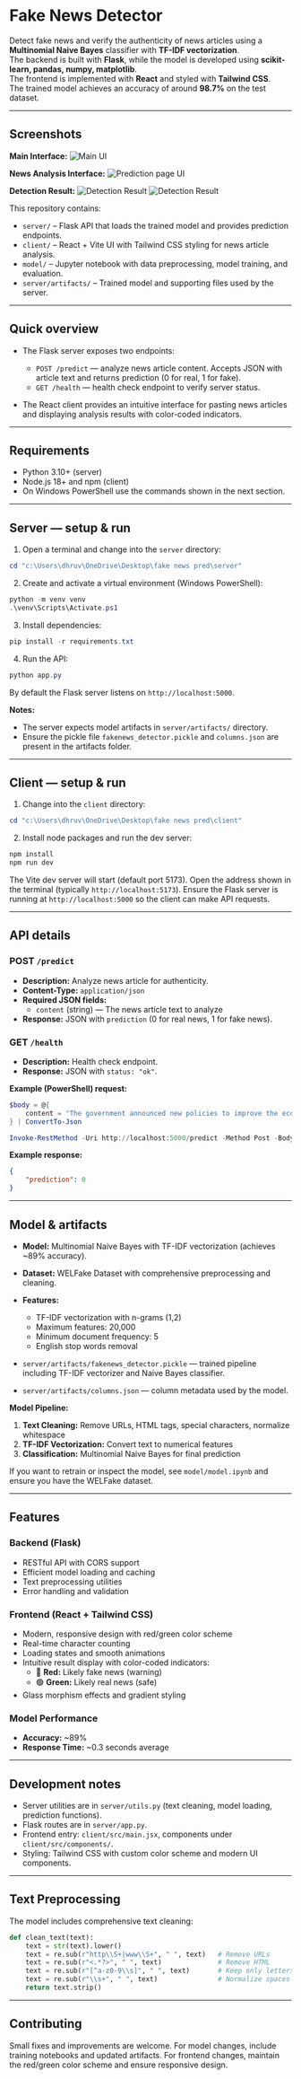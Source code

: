 # Fake News Detector

Detect fake news and verify the authenticity of news articles using a **Multinomial Naive Bayes** classifier with **TF-IDF vectorization**.  
The backend is built with **Flask**, while the model is developed using **scikit-learn, pandas, numpy, matplotlib**.  
The frontend is implemented with **React** and styled with **Tailwind CSS**.  
The trained model achieves an accuracy of around **98.7%** on the test dataset.

---

## Screenshots
**Main Interface:**
![Main UI](client/src/assets/1.png)

**News Analysis Interface:**
![Prediction page UI](client/src/assets/4.png)

**Detection Result:**
![Detection Result](client/src/assets/2.png)
![Detection Result](client/src/assets/3.png)

This repository contains:

- `server/` – Flask API that loads the trained model and provides prediction endpoints.
- `client/` – React + Vite UI with Tailwind CSS styling for news article analysis.
- `model/` – Jupyter notebook with data preprocessing, model training, and evaluation.
- `server/artifacts/` – Trained model and supporting files used by the server.

---

## Quick overview

- The Flask server exposes two endpoints:
  - `POST /predict` — analyze news article content. Accepts JSON with article text and returns prediction (0 for real, 1 for fake).
  - `GET /health` — health check endpoint to verify server status.

- The React client provides an intuitive interface for pasting news articles and displaying analysis results with color-coded indicators.

---

## Requirements

- Python 3.10+ (server)
- Node.js 18+ and npm (client)
- On Windows PowerShell use the commands shown in the next section.

---

## Server — setup & run

1. Open a terminal and change into the `server` directory:

```powershell
cd "c:\Users\dhruv\OneDrive\Desktop\fake news pred\server"
```

2. Create and activate a virtual environment (Windows PowerShell):

```powershell
python -m venv venv
.\venv\Scripts\Activate.ps1
```

3. Install dependencies:

```powershell
pip install -r requirements.txt
```

4. Run the API:

```powershell
python app.py
```

By default the Flask server listens on `http://localhost:5000`.

**Notes:**

* The server expects model artifacts in `server/artifacts/` directory.
* Ensure the pickle file `fakenews_detector.pickle` and `columns.json` are present in the artifacts folder.

---

## Client — setup & run

1. Change into the `client` directory:

```powershell
cd "c:\Users\dhruv\OneDrive\Desktop\fake news pred\client"
```

2. Install node packages and run the dev server:

```powershell
npm install
npm run dev
```

The Vite dev server will start (default port 5173). Open the address shown in the terminal (typically `http://localhost:5173`).
Ensure the Flask server is running at `http://localhost:5000` so the client can make API requests.

---

## API details

### POST `/predict`

* **Description:** Analyze news article for authenticity.
* **Content-Type:** `application/json`
* **Required JSON fields:**
  * `content` (string) — The news article text to analyze
* **Response:** JSON with `prediction` (0 for real news, 1 for fake news).

### GET `/health`

* **Description:** Health check endpoint.
* **Response:** JSON with `status: "ok"`.

**Example (PowerShell) request:**

```powershell
$body = @{
    content = "The government announced new policies to improve the economy."
} | ConvertTo-Json

Invoke-RestMethod -Uri http://localhost:5000/predict -Method Post -Body $body -ContentType 'application/json'
```

**Example response:**

```json
{
    "prediction": 0
}
```

---

## Model & artifacts

* **Model:** Multinomial Naive Bayes with TF-IDF vectorization (achieves ~89% accuracy).
* **Dataset:** WELFake Dataset with comprehensive preprocessing and cleaning.
* **Features:** 
  - TF-IDF vectorization with n-grams (1,2)
  - Maximum features: 20,000
  - Minimum document frequency: 5
  - English stop words removal

* `server/artifacts/fakenews_detector.pickle` — trained pipeline including TF-IDF vectorizer and Naive Bayes classifier.
* `server/artifacts/columns.json` — column metadata used by the model.

**Model Pipeline:**
1. **Text Cleaning:** Remove URLs, HTML tags, special characters, normalize whitespace
2. **TF-IDF Vectorization:** Convert text to numerical features
3. **Classification:** Multinomial Naive Bayes for final prediction

If you want to retrain or inspect the model, see `model/model.ipynb` and ensure you have the WELFake dataset.

---

## Features

### Backend (Flask)
- RESTful API with CORS support
- Efficient model loading and caching
- Text preprocessing utilities
- Error handling and validation

### Frontend (React + Tailwind CSS)
- Modern, responsive design with red/green color scheme
- Real-time character counting
- Loading states and smooth animations
- Intuitive result display with color-coded indicators:
  - 🔴 **Red:** Likely fake news (warning)
  - 🟢 **Green:** Likely real news (safe)
- Glass morphism effects and gradient styling

### Model Performance
- **Accuracy:** ~89% 
- **Response Time:** ~0.3 seconds average

---

## Development notes

* Server utilities are in `server/utils.py` (text cleaning, model loading, prediction functions).
* Flask routes are in `server/app.py`.
* Frontend entry: `client/src/main.jsx`, components under `client/src/components/`.
* Styling: Tailwind CSS with custom color scheme and modern UI components.

---

## Text Preprocessing

The model includes comprehensive text cleaning:

```python
def clean_text(text):
    text = str(text).lower()
    text = re.sub(r"http\\S+|www\\S+", " ", text)   # Remove URLs
    text = re.sub(r"<.*?>", " ", text)              # Remove HTML
    text = re.sub(r"[^a-z0-9\\s]", " ", text)       # Keep only letters/numbers
    text = re.sub(r"\\s+", " ", text)               # Normalize spaces
    return text.strip()
```

---

## Contributing

Small fixes and improvements are welcome.
For model changes, include training notebooks and updated artifacts.
For frontend changes, maintain the red/green color scheme and ensure responsive design.
